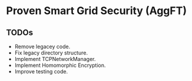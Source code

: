 # Proven Smart Grid Security (AggFT)

## TODOs

- Remove legacey code.
- Fix legacy directory structure.
- Implement TCPNetworkManager.
- Implement Homomorphic Encryption.
- Improve testing code.
